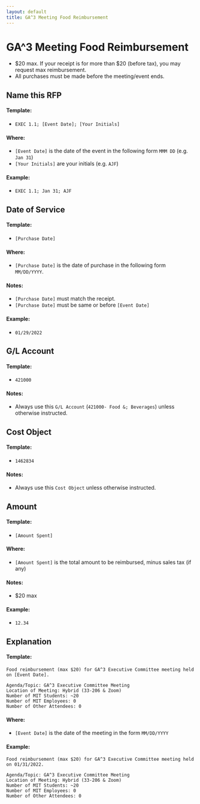 ```yaml
---
layout: default
title: GA^3 Meeting Food Reimbursement
---
```


# GA^3 Meeting Food Reimbursement

* $20 max. If your receipt is for more than $20 (before tax), you may request max reimbursement.
* All purchases must be made before the meeting/event ends.



## Name this RFP

#### Template:
* `EXEC 1.1; [Event Date]; [Your Initials]`

#### Where:
* `[Event Date]` is the date of the event in the following form `MMM DD` (e.g. `Jan 31`)
* `[Your Initials]` are your initials (e.g. `AJF`)

#### Example:
* `EXEC 1.1; Jan 31; AJF`



## Date of Service
#### Template:
* `[Purchase Date]`

#### Where:
* `[Purchase Date]` is the date of purchase in the following form `MM/DD/YYYY`.

#### Notes:
* `[Purchase Date]` must match the receipt.
* `[Purchase Date]` must be same or before `[Event Date]`

#### Example:
* `01/29/2022`



## G/L Account
#### Template:
* `421000` 

#### Notes:
* Always use this `G/L Account` (`421000- Food &; Beverages`) unless otherwise instructed.



## Cost Object
#### Template:
* `1462834`

#### Notes:
* Always use this `Cost Object` unless otherwise instructed.



## Amount
#### Template:
* `[Amount Spent]`

#### Where:
* `[Amount Spent]` is the total amount to be reimbursed, minus sales tax (if any)

#### Notes:
* $20 max

#### Example:
* `12.34`



## Explanation
#### Template:
```
Food reimbursement (max $20) for GA^3 Executive Committee meeting held on [Event Date].

Agenda/Topic: GA^3 Executive Committee Meeting
Location of Meeting: Hybrid (33-206 & Zoom)
Number of MIT Students: ~20
Number of MIT Employees: 0
Number of Other Attendees: 0
```

#### Where:
* `[Event Date]` is the date of the meeting in the form `MM/DD/YYYY`

#### Example:
```
Food reimbursement (max $20) for GA^3 Executive Committee meeting held on 01/31/2022.

Agenda/Topic: GA^3 Executive Committee Meeting
Location of Meeting: Hybrid (33-206 & Zoom)
Number of MIT Students: ~20
Number of MIT Employees: 0
Number of Other Attendees: 0
```
